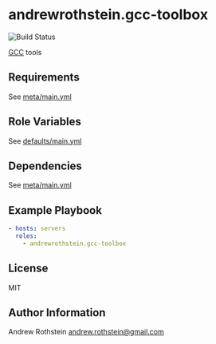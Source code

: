 andrewrothstein.gcc-toolbox
=========
![Build Status](https://github.com/andrewrothstein/ansible-gcc-toolbox/actions/workflows/build.yml/badge.svg)

[GCC](https://gcc.gnu.org/) tools

Requirements
------------

See [meta/main.yml](meta/main.yml)

Role Variables
--------------

See [defaults/main.yml](defaults/main.yml)

Dependencies
------------

See [meta/main.yml](meta/main.yml)

Example Playbook
----------------

```yml
- hosts: servers
  roles:
    - andrewrothstein.gcc-toolbox
```

License
-------

MIT

Author Information
------------------

Andrew Rothstein <andrew.rothstein@gmail.com>
